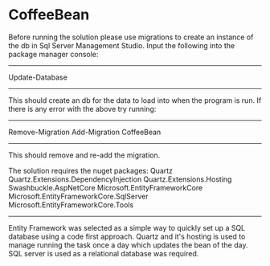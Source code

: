 # CoffeeBean

Before running the solution please use migrations to create an instance of the db in Sql Server Management Studio.
Input the following into the package manager console:
__________________________________________
Update-Database
__________________________________________


This should create an db for the data to load into when the program is run. If there is any error with the above try running:
__________________________________________
Remove-Migration
Add-Migration CoffeeBean
__________________________________________


This should remove and re-add the migration.


The solution requires the nuget packages:
Quartz
Quartz.Extensions.DependencyInjection
Quartz.Extensions.Hosting
Swashbuckle.AspNetCore
Microsoft.EntityFrameworkCore
Microsoft.EntityFrameworkCore.SqlServer
Microsoft.EntityFrameworkCore.Tools
__________________________________________

Entity Framework was selected as a simple way to quickly set up a SQL database using a code first approach.
Quartz and it's hosting is used to manage running the task once a day which updates the bean of the day.
SQL server is used as a relational database was required.
